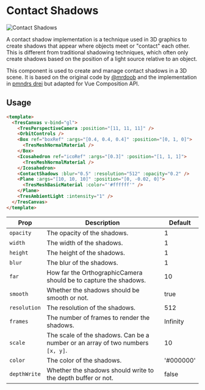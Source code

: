# Contact Shadows

![Contact Shadows](/cientos/contact-shadows.png)

A contact shadow implementation is a technique used in 3D graphics to create shadows that appear where objects meet or "contact" each other. This is different from traditional shadowing techniques, which often only create shadows based on the position of a light source relative to an object.

This component is used to create and manage contact shadows in a 3D scene. It is based on the original code by [@mrdoob](https://twitter.com/mrdoob) and the implementation in [pmndrs drei](https://github.com/pmndrs/drei/blob/master/src/core/ContactShadows.tsx#L113) but adapted for Vue Composition API.

## Usage

```html {11}
<template>
  <TresCanvas v-bind="gl">
    <TresPerspectiveCamera :position="[11, 11, 11]" />
    <OrbitControls />
    <Box ref="boxRef" :args="[0.4, 0.4, 0.4]" :position="[0, 1, 0]">
      <TresMeshNormalMaterial />
    </Box>
    <Icosahedron ref="icoRef" :args="[0.3]" :position="[1, 1, 1]">
      <TresMeshNormalMaterial />
    </Icosahedron>
    <ContactShadows :blur="0.5" :resolution="512" :opacity="0.2" />
    <Plane :args="[10, 10, 10]" :position="[0, -0.02, 0]">
      <TresMeshBasicMaterial :color="'#ffffff'" />
    </Plane>
    <TresAmbientLight :intensity="1" />
  </TresCanvas>
</template>
```

| Prop         | Description                                                                    | Default   |
| ------------ | ------------------------------------------------------------------------------ | --------- |
| `opacity`    | The opacity of the shadows.                                                    | 1         |
| `width`      | The width of the shadows.                                                      | 1         |
| `height`     | The height of the shadows.                                                     | 1         |
| `blur`       | The blur of the shadows.                                                       | 1         |
| `far`        | How far the OrthographicCamera should be to capture the shadows.               | 10        |
| `smooth`     | Whether the shadows should be smooth or not.                                   | true      |
| `resolution` | The resolution of the shadows.                                                 | 512       |
| `frames`     | The number of frames to render the shadows.                                    | Infinity  |
| `scale`      | The scale of the shadows. Can be a number or an array of two numbers `[x, y]`. | 10        |
| `color`      | The color of the shadows.                                                      | '#000000' |
| `depthWrite` | Whether the shadows should write to the depth buffer or not.                   | false     |
